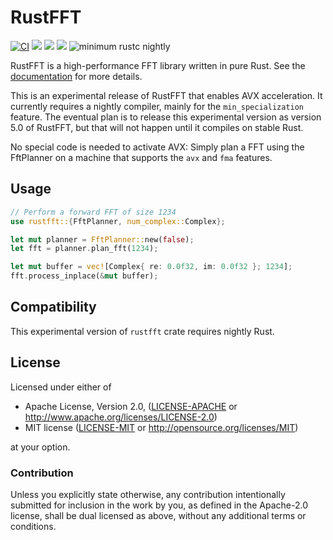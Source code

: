 # RustFFT

[![CI](https://github.com/ejmahler/RustFFT/workflows/CI/badge.svg)](https://github.com/ejmahler/RustFFT/actions?query=workflow%3ACI)
[![](https://img.shields.io/crates/v/rustfft.svg)](https://crates.io/crates/rustfft)
[![](https://img.shields.io/crates/l/rustfft.svg)](https://crates.io/crates/rustfft)
[![](https://docs.rs/rustfft/badge.svg)](https://docs.rs/rustfft/)
![minimum rustc nightly](https://img.shields.io/badge/rustc-nightly-red.svg)

RustFFT is a high-performance FFT library written in pure Rust. See the [documentation](https://docs.rs/rustfft/) for more details.

This is an experimental release of RustFFT that enables AVX acceleration. It currently requires a nightly compiler,
mainly for the `min_specialization` feature. The eventual plan is to release this experimental version as version 5.0 of RustFFT,
but that will not happen until it compiles on stable Rust.

No special code is needed to activate AVX: Simply plan a FFT using the FftPlanner on a machine that supports the `avx` and `fma` features.

## Usage

```rust
// Perform a forward FFT of size 1234
use rustfft::{FftPlanner, num_complex::Complex};

let mut planner = FftPlanner::new(false);
let fft = planner.plan_fft(1234);

let mut buffer = vec![Complex{ re: 0.0f32, im: 0.0f32 }; 1234];
fft.process_inplace(&mut buffer);
```

## Compatibility

This experimental version of `rustfft` crate requires nightly Rust.

## License

Licensed under either of

 * Apache License, Version 2.0, ([LICENSE-APACHE](LICENSE-APACHE) or http://www.apache.org/licenses/LICENSE-2.0)
 * MIT license ([LICENSE-MIT](LICENSE-MIT) or http://opensource.org/licenses/MIT)

at your option.

### Contribution

Unless you explicitly state otherwise, any contribution intentionally
submitted for inclusion in the work by you, as defined in the Apache-2.0
license, shall be dual licensed as above, without any additional terms or
conditions.
